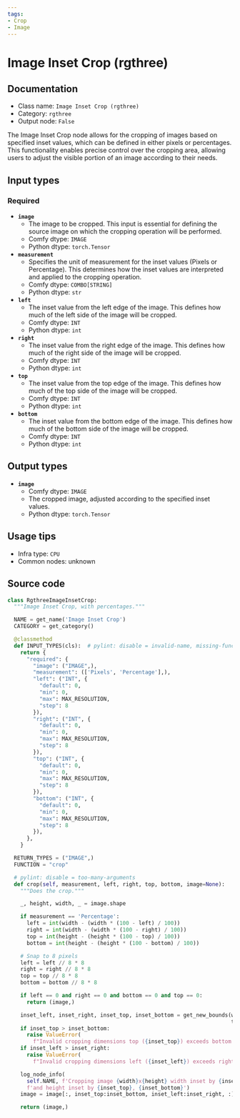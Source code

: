 ```yaml
---
tags:
- Crop
- Image
---
```


# Image Inset Crop (rgthree)
## Documentation
- Class name: `Image Inset Crop (rgthree)`
- Category: `rgthree`
- Output node: `False`

The Image Inset Crop node allows for the cropping of images based on specified inset values, which can be defined in either pixels or percentages. This functionality enables precise control over the cropping area, allowing users to adjust the visible portion of an image according to their needs.
## Input types
### Required
- **`image`**
    - The image to be cropped. This input is essential for defining the source image on which the cropping operation will be performed.
    - Comfy dtype: `IMAGE`
    - Python dtype: `torch.Tensor`
- **`measurement`**
    - Specifies the unit of measurement for the inset values (Pixels or Percentage). This determines how the inset values are interpreted and applied to the cropping operation.
    - Comfy dtype: `COMBO[STRING]`
    - Python dtype: `str`
- **`left`**
    - The inset value from the left edge of the image. This defines how much of the left side of the image will be cropped.
    - Comfy dtype: `INT`
    - Python dtype: `int`
- **`right`**
    - The inset value from the right edge of the image. This defines how much of the right side of the image will be cropped.
    - Comfy dtype: `INT`
    - Python dtype: `int`
- **`top`**
    - The inset value from the top edge of the image. This defines how much of the top side of the image will be cropped.
    - Comfy dtype: `INT`
    - Python dtype: `int`
- **`bottom`**
    - The inset value from the bottom edge of the image. This defines how much of the bottom side of the image will be cropped.
    - Comfy dtype: `INT`
    - Python dtype: `int`
## Output types
- **`image`**
    - Comfy dtype: `IMAGE`
    - The cropped image, adjusted according to the specified inset values.
    - Python dtype: `torch.Tensor`
## Usage tips
- Infra type: `CPU`
- Common nodes: unknown


## Source code
```python
class RgthreeImageInsetCrop:
  """Image Inset Crop, with percentages."""

  NAME = get_name('Image Inset Crop')
  CATEGORY = get_category()

  @classmethod
  def INPUT_TYPES(cls):  # pylint: disable = invalid-name, missing-function-docstring
    return {
      "required": {
        "image": ("IMAGE",),
        "measurement": (['Pixels', 'Percentage'],),
        "left": ("INT", {
          "default": 0,
          "min": 0,
          "max": MAX_RESOLUTION,
          "step": 8
        }),
        "right": ("INT", {
          "default": 0,
          "min": 0,
          "max": MAX_RESOLUTION,
          "step": 8
        }),
        "top": ("INT", {
          "default": 0,
          "min": 0,
          "max": MAX_RESOLUTION,
          "step": 8
        }),
        "bottom": ("INT", {
          "default": 0,
          "min": 0,
          "max": MAX_RESOLUTION,
          "step": 8
        }),
      },
    }

  RETURN_TYPES = ("IMAGE",)
  FUNCTION = "crop"

  # pylint: disable = too-many-arguments
  def crop(self, measurement, left, right, top, bottom, image=None):
    """Does the crop."""

    _, height, width, _ = image.shape

    if measurement == 'Percentage':
      left = int(width - (width * (100 - left) / 100))
      right = int(width - (width * (100 - right) / 100))
      top = int(height - (height * (100 - top) / 100))
      bottom = int(height - (height * (100 - bottom) / 100))

    # Snap to 8 pixels
    left = left // 8 * 8
    right = right // 8 * 8
    top = top // 8 * 8
    bottom = bottom // 8 * 8

    if left == 0 and right == 0 and bottom == 0 and top == 0:
      return (image,)

    inset_left, inset_right, inset_top, inset_bottom = get_new_bounds(width, height, left, right,
                                                                      top, bottom)
    if inset_top > inset_bottom:
      raise ValueError(
        f"Invalid cropping dimensions top ({inset_top}) exceeds bottom ({inset_bottom})")
    if inset_left > inset_right:
      raise ValueError(
        f"Invalid cropping dimensions left ({inset_left}) exceeds right ({inset_right})")

    log_node_info(
      self.NAME, f'Cropping image {width}x{height} width inset by {inset_left},{inset_right}, ' +
      f'and height inset by {inset_top}, {inset_bottom}')
    image = image[:, inset_top:inset_bottom, inset_left:inset_right, :]

    return (image,)

```
